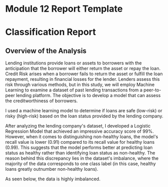 # Module 12 Report Template

# Classification Report 

## Overview of the Analysis

Lending institutions provide loans or assets to borrowers with the anticipation that the borrower will either return the asset or repay the loan. Credit Risk arises when a borrower fails to return the asset or fulfill the loan repayment, resulting in financial losses for the lender. Lenders assess this risk through various methods, but in this study, we will employ Machine Learning to examine a dataset of past lending transactions from a peer-to-peer lending platform. The objective is to develop a model that can assess the creditworthiness of borrowers.

I used a machine learning model to determine if loans are safe (low-risk) or risky (high-risk) based on the loan status provided by the lending company. 

After analyzing the lending company's dataset, I developed a Logistic Regression Model that achieved an impressive accuracy score of 99%. However, when it comes to distinguishing non-healthy loans, the model's recall value is lower (0.91) compared to its recall value for healthy loans (0.99). This suggests that the model performs better at predicting loan status as healthy rather than identifying loan status as non-healthy. The reason behind this discrepancy lies in the dataset's imbalance, where the majority of the data corresponds to one class label (in this case, healthy loans greatly outnumber non-healthy loans).

As seen below, the data is highly imbalanced.
